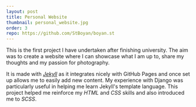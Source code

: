```yaml
---
layout: post
title: Personal Website
thumbnail: personal_website.jpg
order: 3
repo: https://github.com/StBoyan/boyan.st
---
```


This is the first project I have undertaken after finishing university. The aim was to create a website where I can showcase what I am up to, share my thoughts and my passion for photography.

It is made with [_Jekyll_](https://jekyllrb.com/) as it integrates nicely with GitHub Pages and once set up allows me to easily add new content. My experience with Django was particularly useful in helping me learn Jekyll's template language. This project helped me reinforce my _HTML_ and _CSS_ skills and also introduced me to _SCSS_.
